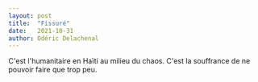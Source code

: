 ```yaml
---
layout: post
title:  "Fissuré"
date:   2021-10-31
author: Odéric Delachenal
---
```

C'est l'humanitaire en Haïti au milieu du chaos. C'est la souffrance de ne pouvoir faire que trop peu.
